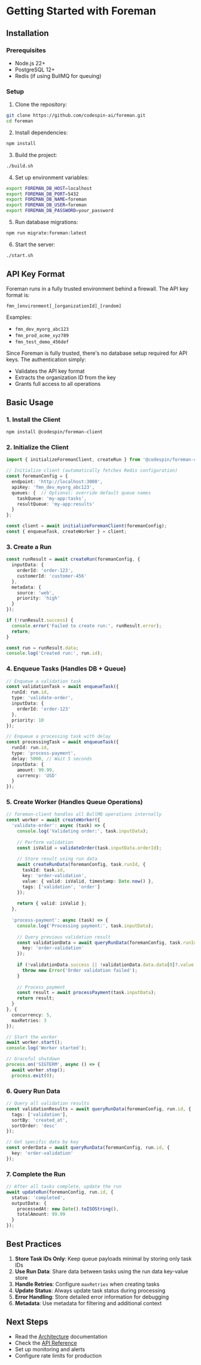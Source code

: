# Getting Started with Foreman

## Installation

### Prerequisites
- Node.js 22+
- PostgreSQL 12+
- Redis (if using BullMQ for queuing)

### Setup

1. Clone the repository:
```bash
git clone https://github.com/codespin-ai/foreman.git
cd foreman
```

2. Install dependencies:
```bash
npm install
```

3. Build the project:
```bash
./build.sh
```

4. Set up environment variables:
```bash
export FOREMAN_DB_HOST=localhost
export FOREMAN_DB_PORT=5432
export FOREMAN_DB_NAME=foreman
export FOREMAN_DB_USER=foreman
export FOREMAN_DB_PASSWORD=your_password
```

5. Run database migrations:
```bash
npm run migrate:foreman:latest
```

6. Start the server:
```bash
./start.sh
```

## API Key Format

Foreman runs in a fully trusted environment behind a firewall. The API key format is:

```
fmn_[environment]_[organizationId]_[random]
```

Examples:
- `fmn_dev_myorg_abc123`
- `fmn_prod_acme_xyz789`
- `fmn_test_demo_456def`

Since Foreman is fully trusted, there's no database setup required for API keys. The authentication simply:
- Validates the API key format
- Extracts the organization ID from the key
- Grants full access to all operations

## Basic Usage

### 1. Install the Client

```bash
npm install @codespin/foreman-client
```

### 2. Initialize the Client

```typescript
import { initializeForemanClient, createRun } from '@codespin/foreman-client';

// Initialize client (automatically fetches Redis configuration)
const foremanConfig = {
  endpoint: 'http://localhost:3000',
  apiKey: 'fmn_dev_myorg_abc123',
  queues: {  // Optional: override default queue names
    taskQueue: 'my-app:tasks',
    resultQueue: 'my-app:results'
  }
};

const client = await initializeForemanClient(foremanConfig);
const { enqueueTask, createWorker } = client;
```

### 3. Create a Run

```typescript
const runResult = await createRun(foremanConfig, {
  inputData: {
    orderId: 'order-123',
    customerId: 'customer-456'
  },
  metadata: {
    source: 'web',
    priority: 'high'
  }
});

if (!runResult.success) {
  console.error('Failed to create run:', runResult.error);
  return;
}

const run = runResult.data;
console.log('Created run:', run.id);
```

### 4. Enqueue Tasks (Handles DB + Queue)

```typescript
// Enqueue a validation task
const validationTask = await enqueueTask({
  runId: run.id,
  type: 'validate-order',
  inputData: {
    orderId: 'order-123'
  },
  priority: 10
});

// Enqueue a processing task with delay
const processingTask = await enqueueTask({
  runId: run.id,
  type: 'process-payment',
  delay: 5000, // Wait 5 seconds
  inputData: {
    amount: 99.99,
    currency: 'USD'
  }
});
```

### 5. Create Worker (Handles Queue Operations)

```typescript
// foreman-client handles all BullMQ operations internally
const worker = await createWorker({
  'validate-order': async (task) => {
    console.log('Validating order:', task.inputData);
    
    // Perform validation
    const isValid = validateOrder(task.inputData.orderId);
    
    // Store result using run data
    await createRunData(foremanConfig, task.runId, {
      taskId: task.id,
      key: 'order-validation',
      value: { valid: isValid, timestamp: Date.now() },
      tags: ['validation', 'order']
    });
    
    return { valid: isValid };
  },
  
  'process-payment': async (task) => {
    console.log('Processing payment:', task.inputData);
    
    // Query previous validation result
    const validationData = await queryRunData(foremanConfig, task.runId, {
      key: 'order-validation'
    });
    
    if (!validationData.success || !validationData.data.data[0]?.value.valid) {
      throw new Error('Order validation failed');
    }
    
    // Process payment
    const result = await processPayment(task.inputData);
    return result;
  }
}, {
  concurrency: 5,
  maxRetries: 3
});

// Start the worker
await worker.start();
console.log('Worker started');

// Graceful shutdown
process.on('SIGTERM', async () => {
  await worker.stop();
  process.exit(0);
```

### 6. Query Run Data

```typescript
// Query all validation results
const validationResults = await queryRunData(foremanConfig, run.id, {
  tags: ['validation'],
  sortBy: 'created_at',
  sortOrder: 'desc'
});

// Get specific data by key
const orderData = await queryRunData(foremanConfig, run.id, {
  key: 'order-validation'
});
```

### 7. Complete the Run

```typescript
// After all tasks complete, update the run
await updateRun(foremanConfig, run.id, {
  status: 'completed',
  outputData: {
    processedAt: new Date().toISOString(),
    totalAmount: 99.99
  }
});
```

## Best Practices

1. **Store Task IDs Only**: Keep queue payloads minimal by storing only task IDs
2. **Use Run Data**: Share data between tasks using the run data key-value store
3. **Handle Retries**: Configure `maxRetries` when creating tasks
4. **Update Status**: Always update task status during processing
5. **Error Handling**: Store detailed error information for debugging
6. **Metadata**: Use metadata for filtering and additional context

## Next Steps

- Read the [Architecture](architecture.md) documentation
- Check the [API Reference](api-reference.md)
- Set up monitoring and alerts
- Configure rate limits for production